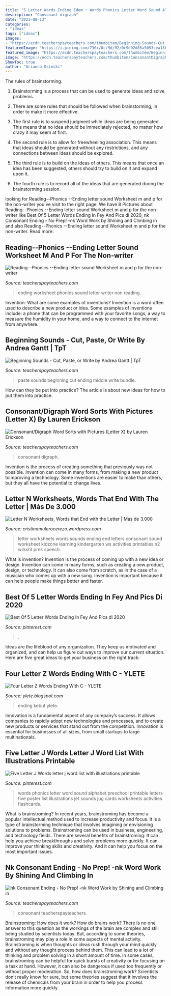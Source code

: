 ```yaml
---
title: "5 Letter Words Ending Idem : Words Phonics Letter Word Sound Alphabet Preschool Printable Letters Five Poster List Illustrations Jet Sounds Jug Cards Worksheets Activities Flashcards"
description: "Consonant digraph"
date: "2023-08-13"
categories:
- "ideas"
tags: ["ideas"]
images:
- "https://ecdn.teacherspayteachers.com/thumbitem/Beginning-Sounds-Cut-Paste-or-Write-3322870-1503324885/original-3322870-3.jpg"
featuredImage: "https://i.pinimg.com/736x/0c/9d/92/0c9d92d85a5053cea18bf28b8da8baa6.jpg"
featured_image: "https://ecdn.teacherspayteachers.com/thumbitem/Beginning-Sounds-Cut-Paste-or-Write-3322870-1503324885/original-3322870-3.jpg"
image: "https://ecdn.teacherspayteachers.com/thumbitem/ConsonantDigraph-Word-Sorts-with-Pictures-Letter-X-1197144-1520969283/original-1197144-1.jpg"
ShowToc: true
author: "Arianna Osinski"
---
```



The rules of brainstorming.
1. Brainstorming is a process that can be used to generate ideas and solve problems.
2. There are some rules that should be followed when brainstorming, in order to make it more effective.

3. The first rule is to suspend judgment while ideas are being generated. This means that no idea should be immediately rejected, no matter how crazy it may seem at first.

4. The second rule is to allow for freewheeling association. This means that ideas should be generated without any restrictions, and any connections between ideas should be explored.

5. The third rule is to build on the ideas of others. This means that once an idea has been suggested, others should try to build on it and expand upon it.

6. The fourth rule is to record all of the ideas that are generated during the brainstorming session.

	

		
looking for Reading--Phonics --Ending letter sound Worksheet m and p for the non-writer you've visit to the right page. We have 8 Pictures about Reading--Phonics --Ending letter sound Worksheet m and p for the non-writer like Best Of 5 Letter Words Ending In Fey And Pics di 2020, nk Consonant Ending - No Prep! -nk Word Work by Shining and Climbing in and also Reading--Phonics --Ending letter sound Worksheet m and p for the non-writer. Read more:
		
    
## Reading--Phonics --Ending Letter Sound Worksheet M And P For The Non-writer

<img loading=lazy src="https://ecdn.teacherspayteachers.com/thumbitem/Phonics-Ending-letter-sound-Worksheet-m-and-p-for-the-non-writer-2406298-1524054853/original-2406298-4.jpg" onerror="this.onerror=null;this.src='https://tse1.mm.bing.net/th?id=OIP.I-WjX3rodAqCIlQqPxq8TAAAAA&amp;pid=15.1';" alt="Reading--Phonics --Ending letter sound Worksheet m and p for the non-writer">

_Source: teacherspayteachers.com_

>ending worksheet phonics sound letter writer non reading. 

	

Invention: What are some examples of inventions?
Invention is a word often used to describe a new product or idea. Some examples of inventions include: a phone that can be programmed with your favorite songs, a way to measure the humidity in your home, and a way to connect to the internet from anywhere.

    
## Beginning Sounds - Cut, Paste, Or Write By Andrea Gantt | TpT

<img loading=lazy src="https://ecdn.teacherspayteachers.com/thumbitem/Beginning-Sounds-Cut-Paste-or-Write-3322870-1503324885/original-3322870-3.jpg" onerror="this.onerror=null;this.src='https://tse2.mm.bing.net/th?id=OIP.iV-DWCQqZOPUKsV0gk7neAAAAA&amp;pid=15.1';" alt="Beginning Sounds - Cut, Paste, or Write by Andrea Gantt | TpT">

_Source: teacherspayteachers.com_

>paste sounds beginning cut ending middle write bundle. 

	

How can they be put into practice?
The article is about new ideas for how to put them into practice.

    
## Consonant/Digraph Word Sorts With Pictures (Letter X) By Lauren Erickson

<img loading=lazy src="https://ecdn.teacherspayteachers.com/thumbitem/ConsonantDigraph-Word-Sorts-with-Pictures-Letter-X-1197144-1520969283/original-1197144-1.jpg" onerror="this.onerror=null;this.src='https://tse2.mm.bing.net/th?id=OIP.y7LJHlNvi6xLsh-BX2nNCwHaJm&amp;pid=15.1';" alt="Consonant/Digraph Word Sorts with Pictures (Letter X) by Lauren Erickson">

_Source: teacherspayteachers.com_

>consonant digraph. 

	

Invention is the process of creating something that previously was not possible. Invention can come in many forms, from making a new product toimproving a technology. Some inventions are easier to make than others, but they all have the potential to change lives.

    
## Letter N Worksheets, Words That End With The Letter | Más De 3.000

<img loading=lazy src="http://www.kidzone.ws/prek_wrksht/learning-letters/n2.gif" onerror="this.onerror=null;this.src='https://tse4.mm.bing.net/th?id=OIP.rFxxTmwnwWKp0sodvFC1sAHaJ3&amp;pid=15.1';" alt="Letter N Worksheets, Words that End with the Letter | Más de 3.000">

_Source: cristinamulerocerezo.wordpress.com_

>letter worksheets words sounds ending end letters consonant sound worksheet kidzone learning kindergarten ws activities printables n2 wrksht prek speech. 

	

What is invention?
Invention is the process of coming up with a new idea or design. Invention can come in many forms, such as creating a new product, design, or technology. It can also come from scratch, as in the case of a musician who comes up with a new song. Invention is important because it can help people make things better and faster.

    
## Best Of 5 Letter Words Ending In Fey And Pics Di 2020

<img loading=lazy src="https://i.pinimg.com/736x/0c/9d/92/0c9d92d85a5053cea18bf28b8da8baa6.jpg" onerror="this.onerror=null;this.src='https://tse4.mm.bing.net/th?id=OIP.Mx18CXJJ0yzdFHevSPIfJwHaFO&amp;pid=15.1';" alt="Best Of 5 Letter Words Ending In Fey And Pics di 2020">

_Source: pinterest.com_

>. 

	

Ideas are the lifeblood of any organization. They keep us motivated and organized, and can help us figure out ways to improve our current situation. Here are five great ideas to get your business on the right track: 

    
## Four Letter Z Words Ending With C - YLETE

<img loading=lazy src="https://i.pinimg.com/originals/84/83/fa/8483fa0dba4dc1242e50a818b2d4cc06.jpg" onerror="this.onerror=null;this.src='https://tse1.mm.bing.net/th?id=OIP.glLluVTM7M2QCBczwE30FwHaJ3&amp;pid=15.1';" alt="Four Letter Z Words Ending With C - YLETE">

_Source: ylete.blogspot.com_

>ending kebut ylete. 

	

Innovation is a fundamental aspect of any company’s success. It allows companies to rapidly adopt new technologies and processes, and to create new products or services that stand out from the competition. Innovation is essential for businesses of all sizes, from small startups to large multinationals.

    
## Five Letter J Words Letter J Word List With Illustrations Printable

<img loading=lazy src="https://i.pinimg.com/736x/50/9b/75/509b759d8a44e09aa058c9ade27df988.jpg" onerror="this.onerror=null;this.src='https://tse3.mm.bing.net/th?id=OIP.MkguDEfDb8bed75claZtMQAAAA&amp;pid=15.1';" alt="Five Letter J Words letter j word list with illustrations printable">

_Source: pinterest.com_

>words phonics letter word sound alphabet preschool printable letters five poster list illustrations jet sounds jug cards worksheets activities flashcards. 

	

What is brainstroming?
In recent years, brainstroming has become a popular intellectual method used to increase productivity and focus. It is a type of brainstorming technique that involves imagining or envisioning solutions to problems. Brainstroming can be used in business, engineering, and technology fields.
There are several benefits of brainstroming: It can help you achieve breakthroughs and solve problems more quickly. It can improve your thinking skills and creativity. And it can help you focus on the most important issues.

    
## Nk Consonant Ending - No Prep! -nk Word Work By Shining And Climbing In

<img loading=lazy src="https://ecdn.teacherspayteachers.com/thumbitem/nk-Consonant-Ending-No-Prep-nk-Word-Work-3736145-1541929324/original-3736145-4.jpg" onerror="this.onerror=null;this.src='https://tse2.mm.bing.net/th?id=OIP.Q2py7GSILChXMQ-TEL4YdwAAAA&amp;pid=15.1';" alt="nk Consonant Ending - No Prep! -nk Word Work by Shining and Climbing in">

_Source: teacherspayteachers.com_

>consonant teacherspayteachers. 

	

Brainstroming: How does it work?
How do brains work? There is no one answer to this question as the workings of the brain are complex and still being studied by scientists today. But, according to some theories, brainstroming may play a role in some aspects of mental activity. Brainstroming is when thoughts or ideas rush through your mind quickly and without any thought process behind them. This can lead to a lot of thinking and problem solving in a short amount of time. In some cases, brainstroming can be helpful for quick bursts of creativity or for focusing on a task at hand. However, it can also be dangerous if used too frequently or without proper moderation. So, how does brainstroming work? Scientists don’t really know for sure, but some theories suggest that it involves the release of chemicals from your brain in order to help you process information more quickly.

